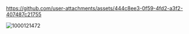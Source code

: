 

https://github.com/user-attachments/assets/444c8ee3-0f59-4fd2-a3f2-407487c21755


![1000121472](https://github.com/user-attachments/assets/1a09701d-6bd4-4a1c-85cb-56597992754d)
